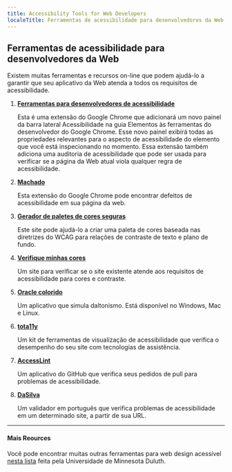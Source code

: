 ```yaml
---
title: Accessibility Tools for Web Developers
localeTitle: Ferramentas de acessibilidade para desenvolvedores da Web
---
```

## Ferramentas de acessibilidade para desenvolvedores da Web

Existem muitas ferramentas e recursos on-line que podem ajudá-lo a garantir que seu aplicativo da Web atenda a todos os requisitos de acessibilidade.

1.  **[Ferramentas para desenvolvedores de acessibilidade](https://chrome.google.com/webstore/detail/accessibility-developer-t/fpkknkljclfencbdbgkenhalefipecmb?hl=en)**
    
    Esta é uma extensão do Google Chrome que adicionará um novo painel da barra lateral Acessibilidade na guia Elementos às ferramentas do desenvolvedor do Google Chrome. Esse novo painel exibirá todas as propriedades relevantes para o aspecto de acessibilidade do elemento que você está inspecionando no momento. Essa extensão também adiciona uma auditoria de acessibilidade que pode ser usada para verificar se a página da Web atual viola qualquer regra de acessibilidade.
    
2.  **[Machado](https://chrome.google.com/webstore/detail/axe/lhdoppojpmngadmnindnejefpokejbdd?hl=en-US)**
    
    Esta extensão do Google Chrome pode encontrar defeitos de acessibilidade em sua página da web.
    
3.  **[Gerador de paletes de cores seguras](http://colorsafe.co)**
    
    Este site pode ajudá-lo a criar uma paleta de cores baseada nas diretrizes do WCAG para relações de contraste de texto e plano de fundo.
    
4.  **[Verifique minhas cores](http://www.checkmycolours.com)**
    
    Um site para verificar se o site existente atende aos requisitos de acessibilidade para cores e contraste.
    
5.  **[Oracle colorido](http://colororacle.org)**
    
    Um aplicativo que simula daltonismo. Está disponível no Windows, Mac e Linux.
    
6.  **[tota11y](http://khan.github.io/tota11y/)**
    
    Um kit de ferramentas de visualização de acessibilidade que verifica o desempenho do seu site com tecnologias de assistência.
    
7.  **[AccessLint](https://www.accesslint.com)**
    
    Um aplicativo do GitHub que verifica seus pedidos de pull para problemas de acessibilidade.

8.  **[DaSilva](http://www.dasilva.org.br/)**

    Um validador em português que verifica problemas de acessibilidade em um determinado site, a partir de sua URL.

* * *

#### Mais Reources

Você pode encontrar muitas outras ferramentas para web design acessível [nesta lista](http://www.d.umn.edu/itss/training/online/webdesign/tools.html) feita pela Universidade de Minnesota Duluth.
